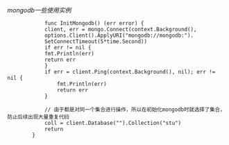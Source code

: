 _mongodb一些使用实例_

                func InitMongodb() (err error) {
                client, err = mongo.Connect(context.Background(),
                options.Client().ApplyURI("mongodb://mongodb:").
                SetConnectTimeout(5*time.Second))
                if err != nil {
                fmt.Println(err)
                return err
                }
                if err = client.Ping(context.Background(), nil); err != nil {
                    fmt.Println(err)
                    return err
                }
            
                // 由于都是对同一个集合进行操作，所以在初始化mongodb时就选择了集合，防止后续出现大量重复代码
                coll = client.Database("").Collection("stu")
                return
            }
